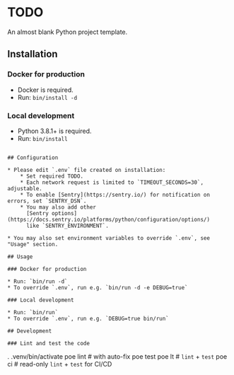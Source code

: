 # TODO

An almost blank Python project template.

## Installation

### Docker for production

* Docker is required.
* Run: `bin/install -d`

### Local development

* Python 3.8.1+ is required.
* Run: `bin/install`
```

## Configuration

* Please edit `.env` file created on installation:
    * Set required TODO.
    * Each network request is limited to `TIMEOUT_SECONDS=30`, adjustable.
    * To enable [Sentry](https://sentry.io/) for notification on errors, set `SENTRY_DSN`.
    * You may also add other
      [Sentry options](https://docs.sentry.io/platforms/python/configuration/options/)
      like `SENTRY_ENVIRONMENT`.

* You may also set environment variables to override `.env`, see "Usage" section.

## Usage

### Docker for production

* Run: `bin/run -d`
* To override `.env`, run e.g. `bin/run -d -e DEBUG=true`

### Local development

* Run: `bin/run`
* To override `.env`, run e.g. `DEBUG=true bin/run`

## Development

### Lint and test the code

```
. .venv/bin/activate
poe lint  # with auto-fix
poe test
poe lt  # `lint` + `test`
poe ci  # read-only `lint` + `test` for CI/CD
```
